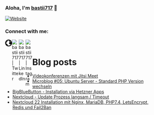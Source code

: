 ### Aloha, I'm [bastii717](https://bastii717.dev) 👋

[![Website](https://img.shields.io/website?label=bastii717.dev&style=for-the-badge&url=https%3A%2F%2Fbastii717.dev)](https://bastii717.dev)

### Connect with me:

[<img align="left" alt="bastii717.dev" width="22px" src="https://raw.githubusercontent.com/iconic/open-iconic/master/svg/globe.svg" />](https://bastii717.dev)
[<img align="left" alt="bastii717 | Twitter" width="22px" src="https://cdn.jsdelivr.net/npm/simple-icons@v3/icons/twitter.svg" />](https://b717.click/twitter)
[<img align="left" alt="bastii717 | LinkedIn" width="22px" src="https://cdn.jsdelivr.net/npm/simple-icons@v3/icons/linkedin.svg" />](https://b717.click/linkedin)
[<img align="left" alt="bastii717 | Instagram" width="22px" src="https://cdn.jsdelivr.net/npm/simple-icons@v3/icons/instagram.svg" />](https://b717.click/instagram)

<br />

# Blog posts
<!-- BLOG-POST-LIST:START -->
- [Videokonferenzen mit Jitsi Meet](https://blog.bastii717.dev/videokonferenzen-mit-jitsi-meet/)
- [Microblog #05: Ubuntu Server - Standard PHP Version wechseln](https://blog.bastii717.dev/standard-php-version-wechseln/)
- [BigBlueButton - Installation via Hetzner Apps](https://blog.bastii717.dev/bigbluebutton-installation-via-hetzner-apps/)
- [Nextcloud - Update Prozess langsam / Timeout](https://blog.bastii717.dev/nextcloud-update-prozess-langsam-timeout/)
- [Nextcloud 22 Installation mit Nginx, MariaDB, PHP7.4, LetsEncrypt, Redis und Fail2Ban](https://blog.bastii717.dev/nextcloud-22-installation-mit-nginx-mariadb-php7-4-letsencrypt-redis-und-fail2ban/)
<!-- BLOG-POST-LIST:END -->

